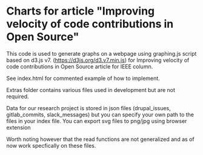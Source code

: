 # Charts for article "Improving velocity of code contributions in Open Source"

This code is used to generate graphs on a webpage using graphing.js script based on  d3.js v7. (https://d3js.org/d3.v7.min.js) for Improving velocity of code contributions in Open Source article for IEEE column. 

See index.html for commented example of how to implement. 

Extras folder contains various files used in development but are not required. 

Data for our research project is stored in json files (drupal_issues, gitlab_commits, slack_messages) but you can specify your own path to the files in your index file. You can export svg files to png/jpg using browser extension

Worth noting however that the read functions are not generalized and as of now work specfically on these files. 

